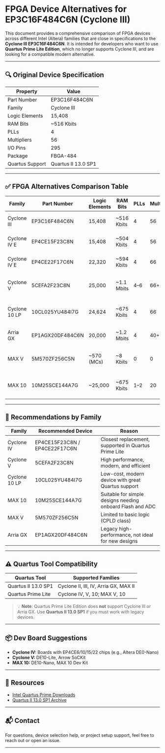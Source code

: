 # FPGA Device Alternatives for EP3C16F484C6N (Cyclone III)

This document provides a comprehensive comparison of FPGA devices across different Intel (Altera) families that are close in specifications to the **Cyclone III EP3C16F484C6N**. It is intended for developers who want to use **Quartus Prime Lite Edition**, which no longer supports Cyclone III, and are looking for a compatible modern alternative.

---

## 🔍 Original Device Specification

| Property          | Value             	|
|-------------------|-----------------------|
| Part Number       | EP3C16F484C6N     	|
| Family            | Cyclone III       	|
| Logic Elements    | 15,408           		|
| RAM Bits          | ~516 Kbits        	|
| PLLs              | 4                 	|
| Multipliers       | 56					|
| I/O Pins          | 295               	|
| Package           | FBGA-484          	|
| Quartus Support   | Quartus II 13.0 SP1 	|

---

## ✅ FPGA Alternatives Comparison Table

| Family         | Part Number         | Logic Elements | RAM Bits   | PLLs | Multipliers | I/O Pins (approx)  | Package     | Quartus Support         | Notes                                       |
|----------------|---------------------|----------------|------------|------|-------------|--------------------|-------------|-------------------------|---------------------------------------------|
| Cyclone III    | EP3C16F484C6N       | 15,408         | ~516 Kbits | 4    | 56          | 295                | FBGA-484    | Quartus II 13.0 SP1     | Original device                             |
| Cyclone IV E   | EP4CE15F23C8N       | 15,408         | ~504 Kbits | 4    | 56          | ~179               | FBGA-484    | Quartus Prime Lite      | Closest 1:1 match in Cyclone IV             |
| Cyclone IV E   | EP4CE22F17C6N       | 22,320         | ~594 Kbits | 4    | 66          | ~200–300           | FBGA-256/484| Quartus Prime Lite      | Upgrade over EP3C16                         |
| Cyclone V      | 5CEFA2F23C8N        | 25,000         | ~1.1 Mbits | 4–6  | 66+         | ~224–288           | FBGA-484    | Quartus Prime Lite      | More powerful, lower power consumption      |
| Cyclone 10 LP  | 10CL025YU484I7G     | 24,624         | ~675 Kbits | 4    | 66          | 288                | UBGA-484    | Quartus Prime Lite      | Modern low-cost Cyclone device              |
| Arria GX       | EP1AGX20DF484C6N    | 20,000         | ~1.2 Mbits | 4    | 40+         | 288                | FBGA-484    | Quartus II 13.0 SP1     | High-performance legacy FPGA                |
| MAX V          | 5M570ZF256C5N       | ~570 (MCs)     | ~8 Kbits   | 0    | 0           | ~150               | TQFP/BGA    | Quartus Prime Lite      | CPLD-like, not suitable for full FPGA logic |
| MAX 10         | 10M25SCE144A7G      | ~25,000        | ~675 Kbits | 1–2  | 20          | ~128–200           | EQFP/BGA    | Quartus Prime Lite      | Flash-based, includes ADCs, NVM             |

---

## 📝 Recommendations by Family

| Family        | Recommended Device            | Reason                                                                |
|---------------|-------------------------------|-----------------------------------------------------------------------|
| Cyclone IV    | EP4CE15F23C8N / EP4CE22F17C6N | Closest replacement, supported in Quartus Prime Lite                  |
| Cyclone V     | 5CEFA2F23C8N              	| High performance, modern, and efficient                               |
| Cyclone 10 LP | 10CL025YU484I7G           	| Low-cost, modern device with great Quartus support                    |
| MAX 10        | 10M25SCE144A7G            	| Suitable for simple designs needing onboard Flash and ADC             |
| MAX V         | 5M570ZF256C5N             	| Limited to basic logic (CPLD class)                                   |
| Arria GX      | EP1AGX20DF484C6N          	| Legacy high-performance, not ideal for new designs                    |

---

## ⚠️ Quartus Tool Compatibility

| Quartus Tool           | Supported Families                                   |
|------------------------|------------------------------------------------------|
| Quartus II 13.0 SP1    | Cyclone II, III, IV, Arria GX, MAX II                |
| Quartus Prime Lite     | Cyclone IV, V, 10; MAX V, 10                         |

> 💡 **Note**: Quartus Prime Lite Edition does **not** support Cyclone III or Arria GX. Use **Quartus II 13.0 SP1** if you must work with legacy devices.

---

## 📦 Dev Board Suggestions

- **Cyclone IV:** Boards with EP4CE6/10/15/22 chips (e.g., Altera DE0-Nano)
- **Cyclone V:** DE10-Lite, Arrow SoCKit
- **MAX 10:** DE10-Nano, MAX 10 Dev Kit

---

## 🔗 Resources

- [Intel Quartus Prime Downloads](https://www.intel.com/content/www/us/en/software/programmable/quartus-prime/download.html)
- [Quartus II 13.0 SP1 Archive](https://www.intel.com/content/www/us/en/software-kit/667396/nios-ii-eds-13-0-sp1.html)

---

## 📬 Contact

For questions, device selection help, or project setup support, feel free to reach out or open an issue.

---
